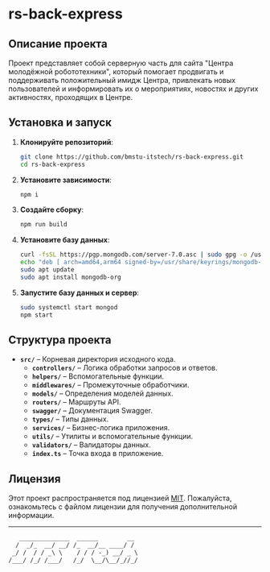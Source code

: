 # rs-back-express

## Описание проекта

Проект представляет собой серверную часть для сайта "Центра молодёжной робототехники", который помогает продвигать и поддерживать положительный имидж Центра, привлекать новых пользователей и информировать их о мероприятиях, новостях и других активностях, проходящих в Центре.

## Установка и запуск

1. **Клонируйте репозиторий**:
   ```bash
   git clone https://github.com/bmstu-itstech/rs-back-express.git
   cd rs-back-express
   ```

2. **Установите зависимости**:
   ```bash
   npm i
   ```

3. **Создайте сборку**:
   ```bash
   npm run build
   ```

4. **Установите базу данных**:
   ```bash
   curl -fsSL https://pgp.mongodb.com/server-7.0.asc | sudo gpg -o /usr/share/keyrings/mongodb-server-7.0.gpg --dearmor
   echo "deb [ arch=amd64,arm64 signed-by=/usr/share/keyrings/mongodb-server-7.0.gpg ] https://repo.mongodb.org/apt/ubuntu jammy/mongodb-org/7.0 multiverse" | sudo tee /etc/apt/sources.list.d/mongodb-org-7.0.list
   sudo apt update
   sudo apt install mongodb-org
   ```

5. **Запустите базу данных и сервер**:
   ```bash
   sudo systemctl start mongod
   npm start
   ```

## Структура проекта

- **`src/`** – Корневая директория исходного кода.
  - **`controllers/`** – Логика обработки запросов и ответов.
  - **`helpers/`** – Вспомогательные функции.
  - **`middlewares/`** – Промежуточные обработчики.
  - **`models/`** – Определения моделей данных.
  - **`routers/`** – Маршруты API.
  - **`swagger/`** – Документация Swagger.
  - **`types/`** – Типы данных.
  - **`services/`** – Бизнес-логика приложения.
  - **`utils/`** – Утилиты и вспомогательные функции.
  - **`validators/`** – Валидаторы данных.
  - **`index.ts`** – Точка входа в приложение.

## Лицензия

Этот проект распространяется под лицензией [MIT](LICENSE). Пожалуйста, ознакомьтесь с файлом лицензии для получения дополнительной информации.

---

```txt
   ______________  ______        __ 
  /  _/_  __/ __/ /_  __/__ ____/ / 
 _/ /  / / _\ \    / / / -_) __/ _ \
/___/ /_/ /___/   /_/  \__/\__/_//_/
                                                                 
```
